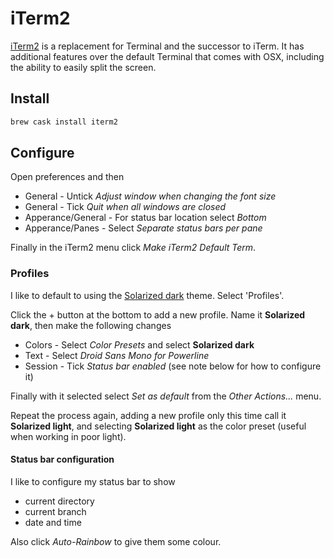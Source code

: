 # iTerm2

[iTerm2](https://www.iterm2.com/) is a replacement for Terminal and the successor to iTerm. It has additional features over the default Terminal that comes with OSX, including the ability to easily split the screen.

## Install

```bash
brew cask install iterm2
```

## Configure

Open preferences and then

- General - Untick *Adjust window when changing the font size*
- General - Tick *Quit when all windows are closed*
- Apperance/General - For status bar location select *Bottom*
- Apperance/Panes - Select *Separate status bars per pane*

Finally in the iTerm2 menu click *Make iTerm2 Default Term*.

### Profiles

I like to default to using the [Solarized dark](http://ethanschoonover.com/solarized) theme. Select 'Profiles'.

Click the + button at the bottom to add a new profile. Name it **Solarized dark**, then make the following changes

- Colors - Select *Color Presets* and select **Solarized dark**
- Text - Select *Droid Sans Mono for Powerline*
- Session - Tick *Status bar enabled* (see note below for how to configure it)

Finally with it selected select *Set as default* from the *Other Actions...* menu.

Repeat the process again, adding a new profile only this time call it **Solarized light**, and selecting **Solarized light** as the color preset (useful when working in poor light).

#### Status bar configuration

I like to configure my status bar to show

- current directory
- current branch
- date and time

Also click *Auto-Rainbow* to give them some colour.
